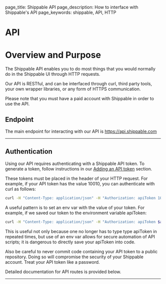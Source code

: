 page_title: Shippable API
page_description: How to interface with Shippable's API
page_keywords: shippable, API, HTTP

# API
# Overview and Purpose

The Shippable API enables you to do most things that you would normally do in the Shippable UI through HTTP requests.

Our API is RESTful, and can be interfaced through curl, third party tools, your own wrapper libraries, or any form of HTTPS communication.

Please note that you must have a paid account with Shippable in order to use the API.

## Endpoint

The main endpoint for interacting with our API is
<https://api.shippable.com>

---

## Authentication

Using our API requires authenticating with a Shippable API token. To generate a token, follow instructions in our [Adding an API token](/navigatingUI/accountSettings/api/) section.

These tokens must be placed in the header of your HTTP request. For example, if your API token has the value 10010, you can authenticate with curl as follows:

```bash
curl -H "Content-Type: application/json" -H "Authorization: apiToken 10010" https://api.shippable.com
```

A useful pattern is to set an env var with the value of your token. For example, if we saved our token to the environment variable apiToken:

```bash
curl -H "Content-Type: application/json" -H "Authorization: apiToken $apiToken" https://api.shippable.com
```

This is useful not only because one no longer has to type type apiToken in repeated times, but use of an env var allows for secure automation of API scripts; it is dangerous to directly save your apiToken into code.

Also be careful to never commit code containing your API token to a public repository. Doing so will compromise the security of your Shippable account. Treat your API token like a password.

Detailed documentation for API routes is provided below.

---
